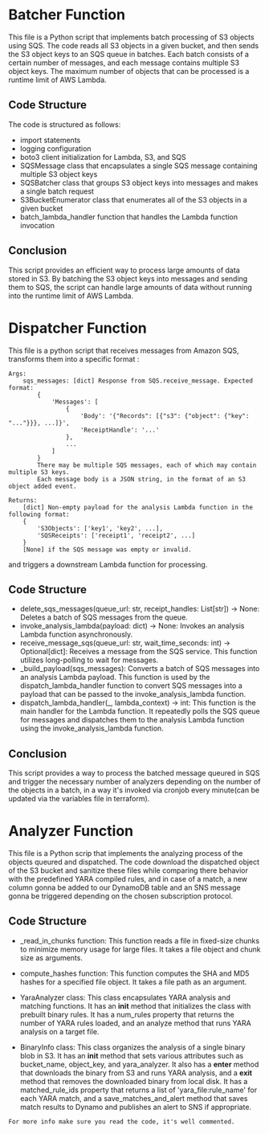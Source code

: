 # Batcher Function
This file is a Python script that implements batch processing of S3 objects using SQS. The code reads all S3 objects in a given bucket, and then sends the S3 object keys to an SQS queue in batches. Each batch consists of a certain number of messages, and each message contains multiple S3 object keys. The maximum number of objects that can be processed is a runtime limit of AWS Lambda.

## Code Structure
The code is structured as follows:

- import statements
- logging configuration
- boto3 client initialization for Lambda, S3, and SQS
- SQSMessage class that encapsulates a single SQS message containing multiple S3 object keys
- SQSBatcher class that groups S3 object keys into messages and makes a single batch request
- S3BucketEnumerator class that enumerates all of the S3 objects in a given bucket
- batch_lambda_handler function that handles the Lambda function invocation

## Conclusion
This script provides an efficient way to process large amounts of data stored in S3. By batching the S3 object keys into messages and sending them to SQS, the script can handle large amounts of data without running into the runtime limit of AWS Lambda.

# Dispatcher Function
This file is a python script that receives messages from Amazon SQS, transforms them into a specific format :
```
Args:
    sqs_messages: [dict] Response from SQS.receive_message. Expected format:
        {
            'Messages': [
                {
                    'Body': '{"Records": [{"s3": {"object": {"key": "..."}}}, ...]}',
                    'ReceiptHandle': '...'
                },
                ...
            ]
        }
        There may be multiple SQS messages, each of which may contain multiple S3 keys.
        Each message body is a JSON string, in the format of an S3 object added event.

Returns:
    [dict] Non-empty payload for the analysis Lambda function in the following format:
    {
        'S3Objects': ['key1', 'key2', ...],
        'SQSReceipts': ['receipt1', 'receipt2', ...]
    }
    [None] if the SQS message was empty or invalid.
```
and triggers a downstream Lambda function for processing.

## Code Structure
- delete_sqs_messages(queue_url: str, receipt_handles: List[str]) -> None: Deletes a batch of SQS messages from the queue.
- invoke_analysis_lambda(payload: dict) -> None: Invokes an analysis Lambda function asynchronously.
- receive_message_sqs(queue_url: str, wait_time_seconds: int) -> Optional[dict]: Receives a message from the SQS service. This function utilizes long-polling to wait for messages.
- _build_payload(sqs_messages): Converts a batch of SQS messages into an analysis Lambda payload. This function is used by the dispatch_lambda_handler function to convert SQS messages into a payload that can be passed to the invoke_analysis_lambda function.
- dispatch_lambda_handler(_, lambda_context) -> int: This function is the main handler for the Lambda function. It repeatedly polls the SQS queue for messages and dispatches them to the analysis Lambda function using the invoke_analysis_lambda function.

## Conclusion
This script provides a way to process the batched message queured in SQS and trigger the necessary number of analyzers depending on the number of the objects in a batch, in a way it's invoked via cronjob every minute(can be updated via the variables file in terraform).

# Analyzer Function
This file is a Python scrip that implements the analyzing process of the objects queured and dispatched. The code download the dispatched object of the S3 bucket and sanitize these files while comparing there behavior with the predefined YARA compiled rules, and in case of a match, a new column gonna be added to our DynamoDB table and an SNS message gonna be triggered depending on the chosen subscription protocol.

## Code Structure
- _read_in_chunks function: This function reads a file in fixed-size chunks to minimize memory usage for large files. It takes a file object and chunk size as arguments.

- compute_hashes function: This function computes the SHA and MD5 hashes for a specified file object. It takes a file path as an argument.

- YaraAnalyzer class: This class encapsulates YARA analysis and matching functions. It has an __init__ method that initializes the class with prebuilt binary rules. It has a num_rules property that returns the number of YARA rules loaded, and an analyze method that runs YARA analysis on a target file.

- BinaryInfo class: This class organizes the analysis of a single binary blob in S3. It has an __init__ method that sets various attributes such as bucket_name, object_key, and yara_analyzer. It also has a __enter__ method that downloads the binary from S3 and runs YARA analysis, and a __exit__ method that removes the downloaded binary from local disk. It has a matched_rule_ids property that returns a list of 'yara_file:rule_name' for each YARA match, and a save_matches_and_alert method that saves match results to Dynamo and publishes an alert to SNS if appropriate.

`For more info make sure you read the code, it's well commented.`